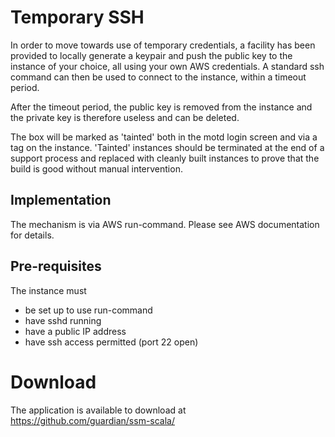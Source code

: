 # Temporary SSH

In order to move towards use of temporary credentials, a facility has been provided to locally generate a keypair and push the
public key to the instance of your choice, all using your own AWS credentials.  A standard ssh command can then be used to 
connect to the instance, within a timeout period.

After the timeout period, the public key is removed from the instance and the private key is therefore useless and can be 
deleted.

The box will be marked as 'tainted' both in the motd login screen and via a tag on the instance.   'Tainted' instances should
be terminated at the end of a support process and replaced with cleanly built instances to prove that the build is good 
without manual intervention.

## Implementation

The mechanism is via AWS run-command.  Please see AWS documentation for details.

## Pre-requisites

The instance must 

  * be set up to use run-command
  * have sshd running
  * have a public IP address
  * have ssh access permitted (port 22 open)

# Download

The application is available to download at https://github.com/guardian/ssm-scala/
